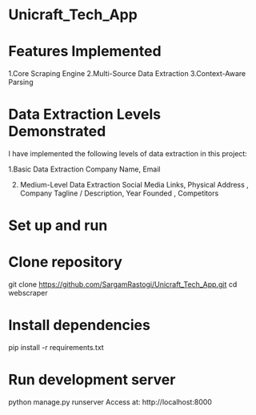 # Unicraft_Tech_App

# Features Implemented
1.Core Scraping Engine
2.Multi-Source Data Extraction
3.Context-Aware Parsing

# Data Extraction Levels Demonstrated
I have implemented the following levels of data extraction in this project:

1.Basic Data Extraction
Company Name, Email

2. Medium-Level Data Extraction
Social Media Links, Physical Address , Company Tagline / Description, Year Founded , Competitors 

# Set up and run
# Clone repository
git clone https://github.com/SargamRastogi/Unicraft_Tech_App.git
cd webscraper

# Install dependencies
pip install -r requirements.txt

# Run development server
python manage.py runserver
Access at: http://localhost:8000

